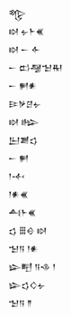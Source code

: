 <div class='block'>
<div class='line'>𒈜</div>
<div class='line'>𒊭 𒉡𒈨𒌍</div>
<div class='line'>𒊭 𒀸 𒅆</div>
<div class='line'>𒀸 𒆗𒆷𒈠𒊑</div>
<div class='line'>𒀸 𒂍𒀭</div>
<div class='line'>𒄿𒃻𒆪𒉡</div>
<div class='line'>𒊭 𒈗</div>
<div class='line'>𒌨𒋢𒌓</div>
<div class='line'>𒀸 𒂍</div>
<div class='line'>𒁹𒋾</div>
<div class='line'>𒁹𒀭𒌍</div>
<div class='line'>𒋀𒈨𒌍</div>
<div class='line'>𒌓 𒑆𒄰 𒊭</div>
<div class='line'>𒈠𒀀 𒁹𒀭</div>
<div class='line'>𒇽𒋃 𒀀𒈾 𒁹</div>
<div class='line'>𒇽𒌓𒄭𒉡</div>
<div class='line'>𒈠𒀀 𒈫</div>
</div>